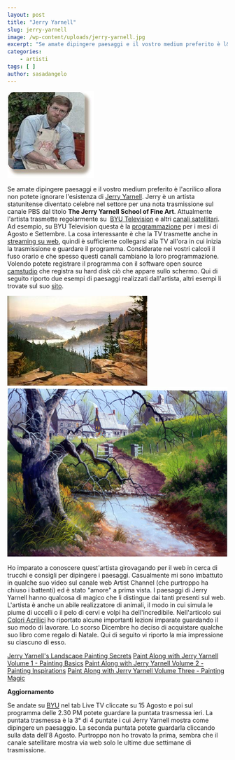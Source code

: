 ```yaml
---
layout: post
title: "Jerry Yarnell"
slug: jerry-yarnell
image: /wp-content/uploads/jerry-yarnell.jpg
excerpt: "Se amate dipingere paesaggi e il vostro medium preferito è l&#039;acrilico allora non potete ignorare l&#039;esistenza di Jerry Yarnell. Jerry è un artista"
categories:
    - artisti
tags: [ ]
author: sasadangelo
---
```


![](/wp-content/uploads/jerry-yarnell.jpg)

Se amate dipingere paesaggi e il vostro medium preferito è l'acrilico allora non potete ignorare l'esistenza di [Jerry Yarnell](http://www.yarnellart.com/). Jerry è un artista statunitense diventato celebre nel settore per una nota trasmissione sul canale PBS dal titolo **The Jerry Yarnell School of Fine Art**. Attualmente l'artista trasmette regolarmente su  [BYU Television](https://www.byutv.org/) e altri [canali satellitari](http://www.yarnellart.com/shop/Schedule.htm). Ad esempio, su BYU Television questa è la [programmazione](https://www.byutv.org/livetv) per i mesi di Agosto e Settembre. La cosa interessante è che la TV trasmette anche in [streaming su web](https://www.byutv.org/), quindi è sufficiente collegarsi alla TV all'ora in cui inizia la trasmissione e guardare il programma. Considerate nei vostri calcoli il fuso orario e che spesso questi canali cambiano la loro programmazione. Volendo potete registrare il programma con il software open source [camstudio](http://camstudio.org/) che registra su hard disk ciò che appare sullo schermo. Qui di seguito riporto due esempi di paesaggi realizzati dall'artista, altri esempi li trovate sul suo [sito](http://www.yarnellschool.com/).

![](/wp-content/uploads/jerry-yarnel-painting-1.jpg) ![](/wp-content/uploads/jerry-yarnel-painting-2.jpg)

Ho imparato a conoscere quest'artista girovagando per il web in cerca di trucchi e consigli per dipingere i paesaggi. Casualmente mi sono imbattuto in qualche suo video sul canale web Artist Channel (che purtroppo ha chiuso i battenti) ed è stato "amore" a prima vista. I paesaggi di Jerry Yarnell hanno qualcosa di magico che li distingue dai tanti presenti sul web. L'artista è anche un abile realizzatore di animali, il modo in cui simula le piume di uccelli o il pelo di cervi e volpi ha dell'incredibile. Nell'articolo sui [Colori Acrilici](https://www.disegnoepittura.it/colori-acrilici/) ho riportato alcune importanti lezioni imparate guardando il suo modo di lavorare. Lo scorso Dicembre ho deciso di acquistare qualche suo libro come regalo di Natale. Qui di seguito vi riporto la mia impressione su ciascuno di esso.

[Jerry Yarnell's Landscape Painting Secrets](https://www.disegnoepittura.it/jerry-yarnell-landscape-painting-secrets/) [Paint Along with Jerry Yarnell Volume 1 - Painting Basics](https://www.disegnoepittura.it/i-migliori-libri-per-imparare-a-disegnare-e-dipingere/) [Paint Along with Jerry Yarnell Volume 2 - Painting Inspirations](https://www.disegnoepittura.it/i-migliori-libri-per-imparare-a-disegnare-e-dipingere/) [Paint Along with Jerry Yarnell Volume Three - Painting Magic](https://www.disegnoepittura.it/paint-along-jerry-yarnell-painting-magic/)

**Aggiornamento**

Se andate su [BYU](https://www.byutv.org/) nel tab Live TV cliccate su 15 Agosto e poi sul programma delle 2.30 PM potete guardare la puntata trasmessa ieri. La puntata trasmessa è la 3° di 4 puntate i cui Jerry Yarnell mostra come dipingere un paesaggio. La seconda puntata potete guardarla cliccando sulla data dell'8 Agosto. Purtroppo non ho trovato la prima, sembra che il canale satellitare mostra via web solo le ultime due settimane di trasmissione.
